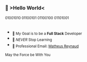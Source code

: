 ### 👾 >Hello World<

<sub>01001010 01100101 01100100 01101001</sub>
 
  
##    
-  <sub>🎯 My Goal is to be a **Full Stack** Developer</sub>
-  <sub>🌱 _NEVER_ Stop Learning</sub>
-  <sub>📧 Professional Email: <a href="mailto:birdie_plovers0d@icloud.com">Matheus Reynaud</a></sub>

<sub>May the Force be With You</sub>
